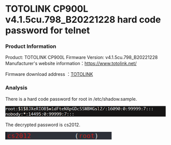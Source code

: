 # TOTOLINK CP900L v4.1.5cu.798_B20221228 hard code password for telnet

### Product Information

Product: TOTOLINK CP900L Firmware Version: v4.1.5cu.798_B20221228 Manufacturer's website information：https://www.totolink.net/ 

Firmware download address ：[TOTOLINK](https://www.totolink.net/home/menu/detail/menu_listtpl/download/id/257/ids/36.html)

### Analysis

There is a hard code password for root in /etc/shadow.sample.

![image-20240524125846126](./image-20240524125846126.png)

The decrypted password is cs2012.

![image-20240524130035558](./image-20240524130035558.png)
